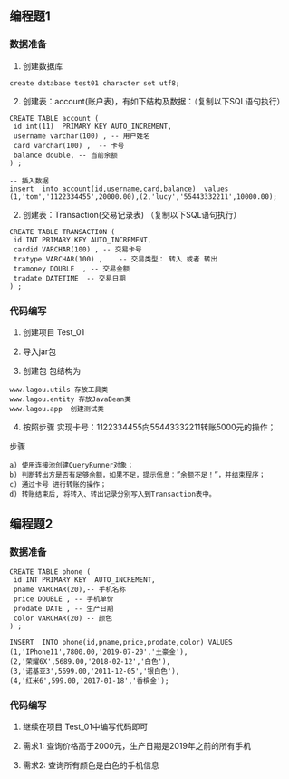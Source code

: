 ## 编程题1



### 数据准备



1) 创建数据库

```
create database test01 character set utf8;
```

2) 创建表：account(账户表)，有如下结构及数据：（复制以下SQL语句执行）

```
CREATE TABLE account (
 id int(11)  PRIMARY KEY AUTO_INCREMENT,
 username varchar(100) , -- 用户姓名
 card varchar(100) ,  -- 卡号
 balance double, -- 当前余额
) ;

-- 插入数据
insert  into account(id,username,card,balance)  values (1,'tom','1122334455',20000.00),(2,'lucy','55443332211',10000.00);
```

2) 创建表：Transaction(交易记录表) （复制以下SQL语句执行） 

```
CREATE TABLE TRANSACTION (
 id INT PRIMARY KEY AUTO_INCREMENT,
 cardid VARCHAR(100) , -- 交易卡号
 tratype VARCHAR(100) ,    -- 交易类型： 转入 或者 转出
 tramoney DOUBLE  , -- 交易金额
 tradate DATETIME  -- 交易日期
) ;
```

### 代码编写



1) 创建项目 Test_01

2) 导入jar包

3) 创建包 包结构为 

```
www.lagou.utils 存放工具类
www.lagou.entity 存放JavaBean类
www.lagou.app  创建测试类
```

4)  按照步骤 实现卡号：1122334455向55443332211转账5000元的操作；

步骤

```
a) 使用连接池创建QueryRunner对象；
b) 判断转出方是否有足够余额，如果不足，提示信息：”余额不足！”，并结束程序；
c) 通过卡号 进行转账的操作；
d) 转账结束后, 将转入、转出记录分别写入到Transaction表中。
```



## 编程题2



### 数据准备

```
CREATE TABLE phone (
 id INT PRIMARY KEY  AUTO_INCREMENT,
 pname VARCHAR(20),-- 手机名称
 price DOUBLE , -- 手机单价
 prodate DATE , -- 生产日期
 color VARCHAR(20) -- 颜色
) ;

INSERT  INTO phone(id,pname,price,prodate,color) VALUES
(1,'IPhone11',7800.00,'2019-07-20','土豪金'),
(2,'荣耀6X',5689.00,'2018-02-12','白色'),
(3,'诺基亚3',5699.00,'2011-12-05','银白色'),
(4,'红米6',599.00,'2017-01-18','香槟金');
```

### 代码编写



1) 继续在项目 Test_01中编写代码即可

2) 需求1:  查询价格高于2000元，生产日期是2019年之前的所有手机

3) 需求2:  查询所有颜色是白色的手机信息